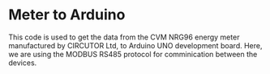 # Meter to Arduino
 This code is used to get the data from the CVM NRG96 energy meter manufactured by CIRCUTOR Ltd, to Arduino UNO development board. Here, we are using the MODBUS RS485 protocol for comminication between the devices.  
